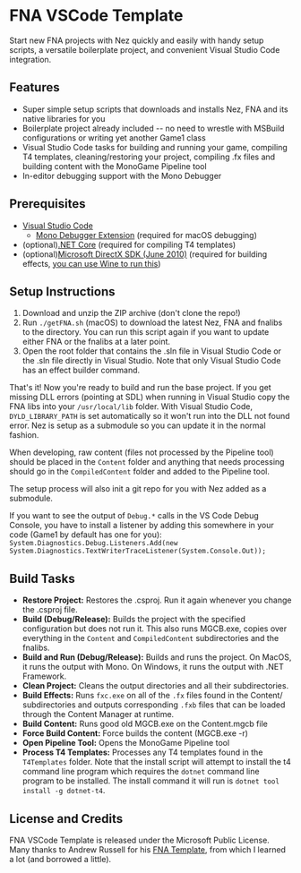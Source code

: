 # FNA VSCode Template
Start new FNA projects with Nez quickly and easily with handy setup scripts, a versatile boilerplate project, and convenient Visual Studio Code integration.


## Features ##
- Super simple setup scripts that downloads and installs Nez, FNA and its native libraries for you
- Boilerplate project already included -- no need to wrestle with MSBuild configurations or writing yet another Game1 class
- Visual Studio Code tasks for building and running your game, compiling T4 templates, cleaning/restoring your project, compiling .fx files and building content with the MonoGame Pipeline tool
- In-editor debugging support with the Mono Debugger


## Prerequisites ##
- [Visual Studio Code](https://code.visualstudio.com)
  - [Mono Debugger Extension](https://marketplace.visualstudio.com/items?itemName=ms-vscode.mono-debug) (required for macOS debugging)
- (optional)[.NET Core](https://dotnet.microsoft.com/download) (required for compiling T4 templates)
- (optional)[Microsoft DirectX SDK (June 2010)](https://www.microsoft.com/en-us/download/details.aspx?id=6812) (required for building effects, [you can use Wine to run this](https://github.com/AndrewRussellNet/FNA-Template#linuxmacos-installing-the-directx-sdk-on-wine))


## Setup Instructions ##
1. Download and unzip the ZIP archive (don't clone the repo!)
2. Run `./getFNA.sh` (macOS) to download the latest Nez, FNA and fnalibs to the directory. You can run this script again if you want to update either FNA or the fnalibs at a later point.
3. Open the root folder that contains the .sln file in Visual Studio Code or the .sln file directly in Visual Studio. Note that only Visual Studio Code has an effect builder command.

That's it! Now you're ready to build and run the base project. If you get missing DLL errors (pointing at SDL) when running in Visual Studio copy the FNA libs into your `/usr/local/lib` folder. With Visual Studio Code, `DYLD_LIBRARY_PATH` is set automatically so it won't run into the DLL not found error. Nez is setup as a submodule so you can update it in the normal fashion.

When developing, raw content (files not processed by the Pipeline tool) should be placed in the `Content` folder and anything that needs processing should go in the `CompiledContent` folder and added to the Pipeline tool.

The setup process will also init a git repo for you with Nez added as a submodule.

If you want to see the output of `Debug.*` calls in the VS Code Debug Console, you have to install a listener by adding this somewhere in your code (Game1 by default has one for you): `System.Diagnostics.Debug.Listeners.Add(new System.Diagnostics.TextWriterTraceListener(System.Console.Out));`


## Build Tasks ##
- **Restore Project:** Restores the .csproj. Run it again whenever you change the .csproj file.
- **Build (Debug/Release):** Builds the project with the specified configuration but does not run it. This also runs MGCB.exe, copies over everything in the `Content` and `CompiledContent` subdirectories and the fnalibs.
- **Build and Run (Debug/Release):** Builds and runs the project. On MacOS, it runs the output with Mono. On Windows, it runs the output with .NET Framework.
- **Clean Project:** Cleans the output directories and all their subdirectories.
- **Build Effects:** Runs `fxc.exe` on all of the `.fx` files found in the Content/ subdirectories and outputs corresponding `.fxb` files that can be loaded through the Content Manager at runtime.
- **Build Content:** Runs good old MGCB.exe on the Content.mgcb file
- **Force Build Content:** Force builds the content (MGCB.exe -r)
- **Open Pipeline Tool:** Opens the MonoGame Pipeline tool
- **Process T4 Templates:** Processes any T4 templates found in the `T4Templates` folder. Note that the install script will attempt to install the t4 command line program which requires the `dotnet` command line program to be installed. The install command it will run is `dotnet tool install -g dotnet-t4`.


## License and Credits ##
FNA VSCode Template is released under the Microsoft Public License.
Many thanks to Andrew Russell for his [FNA Template](https://github.com/AndrewRussellNet/FNA-Template), from which I learned a lot (and borrowed a little).
